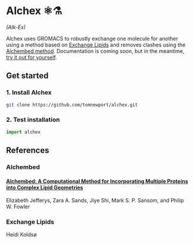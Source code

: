 Alchex ⚛⚗ 
=========
_(Alk-Ex)_

Alchex uses GROMACS to robustly exchange one molecule for another using a method based on [Exchange Lipids](#exchange-lipids) and removes clashes using the [Alchembed method](#alchembed). Documentation is coming soon, but in the meantime, [try it out for yourself](#get-started).

Get started
-----------

### 1. Install Alchex

```bash
git clone https://github.com/tomnewport/alchex.git
```

### 2. Test installation

```python
import alchex
```

References
----------

### Alchembed

#### [Alchembed: A Computational Method for Incorporating Multiple Proteins into Complex Lipid Geometries](http://pubs.acs.org/doi/abs/10.1021/ct501111d)

Elizabeth Jefferys, Zara A. Sands, Jiye Shi, Mark S. P. Sansom, and Philip W. Fowler

### Exchange Lipids 

Heidi Koldsø